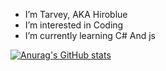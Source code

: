 + I’m Tarvey, AKA Hiroblue
+ I’m interested in Coding
+ I’m currently learning C# And js


<p align="center" ## Me <img src= "https://cdn.discordapp.com/emojis/894175687878017055.png?size=80" alt='stats' width="20px">



[![Anurag's GitHub stats](https://github-readme-stats.vercel.app/api?username=Tarvey)](https://github.com/anuraghazra/github-readme-stats)
